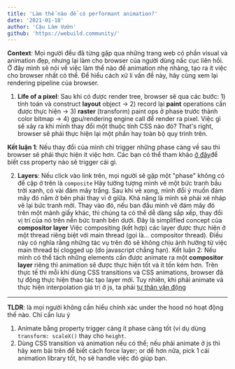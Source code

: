 ```yaml
---
title: 'Làm thế nào để có performant animation?'
date: '2021-01-18'
author: 'Cậu Làm Vườn'
github: 'https://webuild.community/'
---
```

**Context**: Mọi người đều đã từng gặp qua những trang web có phần visual và animation đẹp, nhưng lại làm cho browser của người dùng nấc cục liên hồi. Ở đây mình sẽ nói về việc làm thể nào để animation nhẹ nhàng, tạo ra ít việc cho browser nhất có thể. Để hiểu cách xử lí vấn đề này, hãy cùng xem lại rendering pipeline của browser.

1. **Life of a pixel**:
Sau khi có được render tree, browser sẽ qua các bước: 1) tính toán và construct **layout** object -> 2) record lại **paint** operations cần được thực hiện -> 3) **raster** (transform) paint ops ở phase trước thành color bitmap -> 4) gpu/rendering engine call để render ra pixel. Việc gì sẽ xảy ra khi mình thay đổi một thuộc tính CSS nào đó? That's right, browser sẽ phải thực hiện lại một phần hay toàn bộ quy trình trên.

**Kết luận 1**: Nếu thay đổi của mình chỉ trigger những phase càng về sau thì browser sẽ phải thực hiện ít việc hơn. Các bạn có thể tham khảo [ở đây](https://csstriggers.com/)để biết css property nào sẽ trigger cái gì.

2. **Layers**:
Nếu click vào link trên, mọi người sẽ gặp một "phase" không có để cập ở trên là `composite`
Hãy tưởng tượng mình vẽ một bức tranh bầu trời xanh, có vài đám mây trắng. Sau khi vẽ xong, mình đổi ý muốn đám mây đó nằm ở bên phải thay vì ở giữa. Khả năng là mình sẽ phải xé nháp vẽ lại bức tranh mới. Thay vào đó, nếu ban đầu mình vẽ đám mây đó trên một mảnh giấy khác, thì chúng ta có thể dễ dàng sắp xếp, thay đổi vị trí của nó trên nền bức tranh bên dưới. Đây là simplified concept của **compositor layer**
Việc compositing (kết hợp) các layer được thực hiện ở một thread riêng biệt với main thread (gọi là... compositor thread). Điều này có nghĩa rằng những tác vụ trên đó sẽ không chịu ảnh hưởng từ việc main thread bị clogged up (do javascript chẳng hạn).
Kết luận 2: Nếu mình có thể tách những elements cần được animate ra một **compositor layer** riêng thì animation sẽ được thực hiện tốt và ít tốn kém hơn. Trên thực tế thì mỗi khi dùng CSS transitions và CSS animations, browser đã tự động thực hiện thao tác tạo layer mới. Tuy nhiên, khi phải animate và thực hiện interpolation giá trị ở js, ta phải [tự thân vận động](https://surma.dev/things/forcing-layers/)

***

**TLDR**: là mọi người không cần hiểu chính xác under the hood nó hoạt động thế nào. Chỉ cần lưu ý
1. Animate bằng property trigger càng ít phase càng tốt (ví dụ dùng `transform: scaleX()` thay cho `height`.
2. Dùng CSS transition và animation nếu có thể; nếu phải animate ở js thì hãy xem bài trên để biết cách force layer; or dễ hơn nữa, pick 1 cái animation library tốt, họ sẽ handle việc đó giúp bạn.